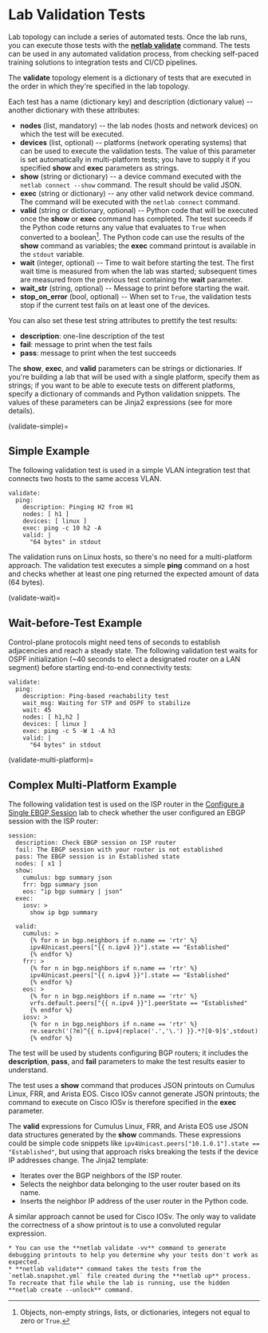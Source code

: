 # Lab Validation Tests

Lab topology can include a series of automated tests. Once the lab runs, you can execute those tests with the **[netlab validate](../netlab/validate.md)** command. The tests can be used in any automated validation process, from checking self-paced training solutions to integration tests and CI/CD pipelines.

The **validate** topology element is a dictionary of tests that are executed in the order in which they're specified in the lab topology.

Each test has a name (dictionary key) and description (dictionary value) -- another dictionary with these attributes:

* **nodes** (list, mandatory) -- the lab nodes (hosts and network devices) on which the test will be executed.
* **devices** (list, optional) -- platforms (network operating systems) that can be used to execute the validation tests. The value of this parameter is set automatically in multi-platform tests; you have to supply it if you specified **show** and **exec** parameters as strings.
* **show** (string or dictionary) -- a device command executed with the `netlab connect --show` command. The result should be valid JSON.
* **exec** (string or dictionary) -- any other valid network device command. The command will be executed with the `netlab connect` command.
* **valid** (string or dictionary, optional) -- Python code that will be executed once the **show** or **exec** command has completed. The test succeeds if the Python code returns any value that evaluates to `True` when converted to a boolean[^TEX]. The Python code can use the results of the **show** command as variables; the **exec** command printout is available in the `stdout` variable.
* **wait** (integer, optional) -- Time to wait before starting the test. The first wait time is measured from when the lab was started; subsequent times are measured from the previous test containing the **wait** parameter.
* **wait_str** (string, optional) -- Message to print before starting the wait.
* **stop_on_error** (bool, optional) -- When set to `True`, the validation tests stop if the current test fails on at least one of the devices.

[^TEX]: Objects, non-empty strings, lists, or dictionaries, integers not equal to zero or `True`. 

You can also set these test string attributes to prettify the test results:

* **description**: one-line description of the test
* **fail**: message to print when the test fails
* **pass**: message to print when the test succeeds

The **show**, **exec**, and **valid** parameters can be strings or dictionaries. If you're building a lab that will be used with a single platform, specify them as strings; if you want to be able to execute tests on different platforms, specify a dictionary of commands and Python validation snippets. The values of these parameters can be Jinja2 expressions (see [](validate-multi-platform) for more details).

(validate-simple)=
## Simple Example

The following validation test is used in a simple VLAN integration test that connects two hosts to the same access VLAN.

```
validate:
  ping:
    description: Pinging H2 from H1
    nodes: [ h1 ]
    devices: [ linux ]
    exec: ping -c 10 h2 -A
    valid: |
      "64 bytes" in stdout
```

The validation runs on Linux hosts, so there's no need for a multi-platform approach. The validation test executes a simple **ping** command on a host and checks whether at least one ping returned the expected amount of data (64 bytes).

(validate-wait)=
## Wait-before-Test Example

Control-plane protocols might need tens of seconds to establish adjacencies and reach a steady state. The following validation test waits for OSPF initialization (~40 seconds to elect a designated router on a LAN segment) before starting end-to-end connectivity tests:

```
validate:
  ping:
    description: Ping-based reachability test
    wait_msg: Waiting for STP and OSPF to stabilize
    wait: 45
    nodes: [ h1,h2 ]
    devices: [ linux ]
    exec: ping -c 5 -W 1 -A h3
    valid: |
      "64 bytes" in stdout
```

(validate-multi-platform)=
## Complex Multi-Platform Example

The following validation test is used on the ISP router in the [Configure a Single EBGP Session](https://bgplabs.net/basic/1-session/) lab to check whether the user configured an EBGP session with the ISP router:

```
session:
  description: Check EBGP session on ISP router
  fail: The EBGP session with your router is not established
  pass: The EBGP session is in Established state
  nodes: [ x1 ]
  show:
    cumulus: bgp summary json
    frr: bgp summary json
    eos: "ip bgp summary | json"
  exec:
    iosv: >
      show ip bgp summary

  valid:
    cumulus: >
      {% for n in bgp.neighbors if n.name == 'rtr' %}
      ipv4Unicast.peers["{{ n.ipv4 }}"].state == "Established"
      {% endfor %}
    frr: >
      {% for n in bgp.neighbors if n.name == 'rtr' %}
      ipv4Unicast.peers["{{ n.ipv4 }}"].state == "Established"
      {% endfor %}
    eos: >
      {% for n in bgp.neighbors if n.name == 'rtr' %}
      vrfs.default.peers["{{ n.ipv4 }}"].peerState == "Established"
      {% endfor %}
    iosv: >
      {% for n in bgp.neighbors if n.name == 'rtr' %}
      re.search('(?m)^{{ n.ipv4|replace('.','\.') }}.*?[0-9]$',stdout)
      {% endfor %}
```

The test will be used by students configuring BGP routers; it includes the **description**, **pass**, and **fail** parameters to make the test results easier to understand.

The test uses a **show** command that produces JSON printouts on Cumulus Linux, FRR, and Arista EOS. Cisco IOSv cannot generate JSON printouts; the command to execute on Cisco IOSv is therefore specified in the **exec** parameter.

The **valid** expressions for Cumulus Linux, FRR, and Arista EOS use JSON data structures generated by the **show** commands. These expressions could be simple code snippets like `ipv4Unicast.peers["10.1.0.1"].state == "Established"`, but using that approach risks breaking the tests if the device IP addresses change. The Jinja2 template:

* Iterates over the BGP neighbors of the ISP router.
* Selects the neighbor data belonging to the user router based on its name.
* Inserts the neighbor IP address of the user router in the Python code.

A similar approach cannot be used for Cisco IOSv. The only way to validate the correctness of a show printout is to use a convoluted regular expression.

```{tip}
* You can use the **‌netlab validate -vv** command to generate debugging printouts to help you determine why your tests don't work as expected.
* **‌netlab validate** command takes the tests from the `netlab.snapshot.yml` file created during the **‌netlab up** process. To recreate that file while the lab is running, use the hidden **‌netlab create --unlock** command.
```
